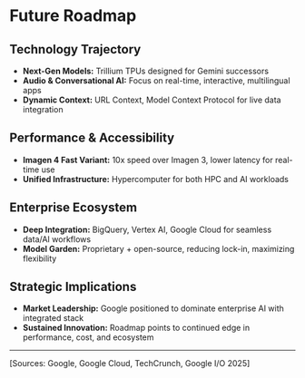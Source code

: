 # Future Roadmap

## Technology Trajectory
- **Next-Gen Models:** Trillium TPUs designed for Gemini successors
- **Audio & Conversational AI:** Focus on real-time, interactive, multilingual apps
- **Dynamic Context:** URL Context, Model Context Protocol for live data integration

## Performance & Accessibility
- **Imagen 4 Fast Variant:** 10x speed over Imagen 3, lower latency for real-time use
- **Unified Infrastructure:** Hypercomputer for both HPC and AI workloads

## Enterprise Ecosystem
- **Deep Integration:** BigQuery, Vertex AI, Google Cloud for seamless data/AI workflows
- **Model Garden:** Proprietary + open-source, reducing lock-in, maximizing flexibility

## Strategic Implications
- **Market Leadership:** Google positioned to dominate enterprise AI with integrated stack
- **Sustained Innovation:** Roadmap points to continued edge in performance, cost, and ecosystem

---
[Sources: Google, Google Cloud, TechCrunch, Google I/O 2025] 